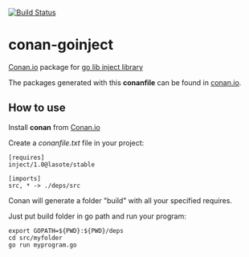[![Build Status](https://travis-ci.org/lasote/conan-libcurl.svg)](https://travis-ci.org/lasote/conan-libcurl)


# conan-goinject

[Conan.io](https://conan.io) package for [go lib inject library](https://github.com/codegangsta/inject) 

The packages generated with this **conanfile** can be found in [conan.io](https://conan.io/source/inject/1.0/lasote/stable).

## How to use

Install **conan** from [Conan.io](https://conan.io)

Create a *conanfile.txt* file in your project:
    
	[requires]
	inject/1.0@lasote/stable
	
   	[imports]
	src, * -> ./deps/src 


Conan will generate a folder "build" with all your specified requires.

Just put build folder in go path and run your program:

	export GOPATH=${PWD}:${PWD}/deps
	cd src/myfolder
	go run myprogram.go

